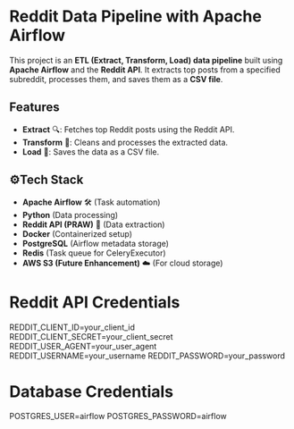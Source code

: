 # Reddit Data Pipeline with Apache Airflow

This project is an **ETL (Extract, Transform, Load) data pipeline** built using **Apache Airflow** and the **Reddit API**. It extracts top posts from a specified subreddit, processes them, and saves them as a **CSV file**.

## Features
- **Extract** 🔍: Fetches top Reddit posts using the Reddit API.
- **Transform** 🔄: Cleans and processes the extracted data.
- **Load** 💾: Saves the data as a CSV file.

## ⚙Tech Stack
- **Apache Airflow** 🛠️ (Task automation)
- **Python**  (Data processing)
- **Reddit API (PRAW)** 🔗 (Data extraction)
- **Docker**  (Containerized setup)
- **PostgreSQL**  (Airflow metadata storage)
- **Redis**  (Task queue for CeleryExecutor)
- **AWS S3 (Future Enhancement)** ☁️ (For cloud storage)

# Reddit API Credentials
REDDIT_CLIENT_ID=your_client_id
REDDIT_CLIENT_SECRET=your_client_secret
REDDIT_USER_AGENT=your_user_agent
REDDIT_USERNAME=your_username
REDDIT_PASSWORD=your_password

# Database Credentials
POSTGRES_USER=airflow
POSTGRES_PASSWORD=airflow

